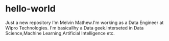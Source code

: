 # hello-world
Just a new repository
I'm Melvin Mathew.I'm working as a Data Engineer at Wipro Technologies. I'm basicallhy a Data geek.Interseted in Data Science,Machine Learning,Artificial Intelligence etc.
